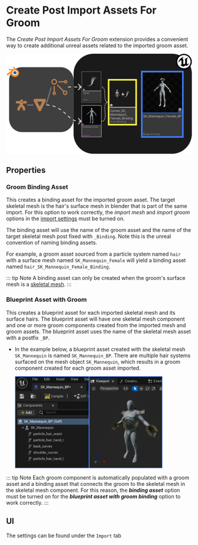 # Create Post Import Assets For Groom
The _Create Post Import Assets For Groom_ extension provides a convenient way to create additional unreal assets related to the
imported groom asset.

![0](./images/create-post-import-groom-assets/0.png)

## Properties
### Groom Binding Asset
This creates a binding asset for the imported groom asset. The target skeletal mesh is the hair's surface mesh in blender
that is part of the same import. For this option to work correctly, the _import mesh_ and _import groom_ options in the
[import settings](https://epicgamesext.github.io/BlenderTools/send2ue/settings/import.html) must be turned on.

The binding asset will use the name of the groom asset and the name of the target skeletal mesh post fixed with `_Binding`.
Note this is the unreal convention of naming binding assets.

For example, a groom asset sourced from a particle system named `hair` with a surface mesh named `SK_Mannequin_Female`
will yield a binding asset named `hair_SK_Mannequin_Female_Binding`.

::: tip Note
A binding asset can only be created when the groom's surface mesh is a [skeletal mesh](https://epicgamesext.github.io/BlenderTools/send2ue/asset-types/skeletal-mesh.html).
:::

### Blueprint Asset with Groom
This creates a blueprint asset for each imported skeletal mesh and its surface hairs. The blueprint asset will have
one skeletal mesh component and one or more groom components created from the imported mesh and groom assets. The
blueprint asset uses the name of the skeletal mesh asset with a postfix `_BP`.

- In the example below, a blueprint asset created with the skeletal mesh `SK_Mannequin` is named `SK_Mannequin_BP`.
    There are multiple hair systems surfaced on the mesh object `SK_Mannequin`, which results in a groom
    component created for each groom asset imported.

  <img src="./images/create-post-import-groom-assets/2.png" alt="2" width="400"/>

::: tip Note
Each groom component is automatically populated with a groom asset and a binding asset that connects the groom to the
skeletal mesh in the skeletal mesh component. For this reason, the _**binding asset**_ option must be turned
on for the _**blueprint asset with groom binding**_ option to work correctly.
:::

## UI
The settings can be found under the `Import` tab
